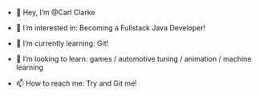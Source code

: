 - 👋 Hey, I’m @Carl Clarke

- 👀 I’m interested in: Becoming a Fullstack Java Developer!

- 🌱 I’m currently learning: Git!

- 💞️ I’m looking to learn: games / automotive tuning / animation  / machine learning 

- 📫 How to reach me: Try and Git me!
